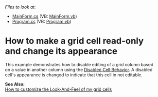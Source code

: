<!-- default file list -->
*Files to look at*:

* [MainForm.cs](./CS/MainForm.cs) (VB: [MainForm.vb](./VB/MainForm.vb))
* [Program.cs](./CS/Program.cs) (VB: [Program.vb](./VB/Program.vb))
<!-- default file list end -->
# How to make a grid cell read-only and change its appearance


<p>This example demonstrates how to disable editing of a grid column based on a value in another column using the <a href ="https://docs.devexpress.com/WindowsForms/401146/common-features/behaviors/disabled-cell-behavior?v=19.2">Disabled Cell Behavior</a>. A disabled cell's appearance is changed to indicate that this cell in not editable.</p><p><strong>See Also:</strong><br />
<a href="https://www.devexpress.com/Support/Center/p/A255">How to customize the Look-And-Feel of my grid cells</a></p>

<br/>
